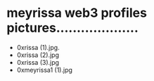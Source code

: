 # meyrissa web3 profiles pictures....................
- 0xrissa (1).jpg.
- 0xrissa (2).jpg
- 0xrissa (3).jpg
- 0xmeyrissa1 (1).jpg
